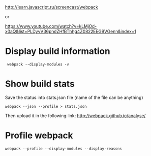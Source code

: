 http://learn.javascript.ru/screencast/webpack

or

https://www.youtube.com/watch?v=kLMjOd-x0aQ&list=PLDyvV36pndZHfBThhg4Z0822EEG9VGenn&index=1

# Display build information
```
 webpack --display-modules -v
```

# Show build stats
Save the status into stats.json file (name of the file can be anything)
```
webpack --json --profile > stats.json   
```

Then upload it in the following link: http://webpack.github.io/analyse/

# Profile webpack
```
webpack --profile --display-modules --display-reasons
```